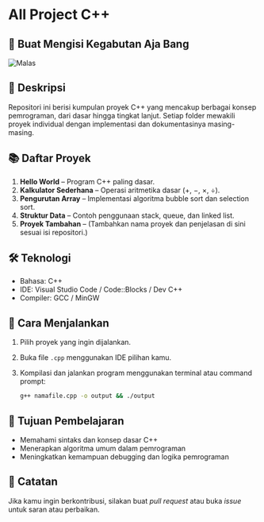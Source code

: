 # All Project C++
## 🤡 Buat Mengisi Kegabutan Aja Bang
![Malas](https://tse3.mm.bing.net/th/id/OIP.l5HZmFp2QhroDvGCPpzH5AHaFK?r=0&rs=1&pid=ImgDetMain&o=7&rm=3)

## 📁 Deskripsi
Repositori ini berisi kumpulan proyek C++ yang mencakup berbagai konsep pemrograman, dari dasar hingga tingkat lanjut. Setiap folder mewakili proyek individual dengan implementasi dan dokumentasinya masing-masing.

## 📚 Daftar Proyek
1. **Hello World** – Program C++ paling dasar.
2. **Kalkulator Sederhana** – Operasi aritmetika dasar (+, −, ×, ÷).
3. **Pengurutan Array** – Implementasi algoritma bubble sort dan selection sort.
4. **Struktur Data** – Contoh penggunaan stack, queue, dan linked list.
5. **Proyek Tambahan** – (Tambahkan nama proyek dan penjelasan di sini sesuai isi repositori.)

## 🛠️ Teknologi
- Bahasa: C++
- IDE: Visual Studio Code / Code::Blocks / Dev C++
- Compiler: GCC / MinGW

## 🚀 Cara Menjalankan
1. Pilih proyek yang ingin dijalankan.
2. Buka file `.cpp` menggunakan IDE pilihan kamu.
3. Kompilasi dan jalankan program menggunakan terminal atau command prompt:

   ```bash
   g++ namafile.cpp -o output && ./output
   ```

## 🧠 Tujuan Pembelajaran
- Memahami sintaks dan konsep dasar C++
- Menerapkan algoritma umum dalam pemrograman
- Meningkatkan kemampuan debugging dan logika pemrograman

## 📌 Catatan
Jika kamu ingin berkontribusi, silakan buat *pull request* atau buka *issue* untuk saran atau perbaikan.
